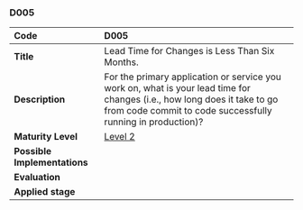 ### D005

| **Code**           | **D005** |
| :--                | :--      |
| **Title**          | Lead Time for Changes is Less Than Six Months. |
| **Description**    | For the primary application or service you work on, what is your lead time for changes (i.e., how long does it take to go from code commit to code successfully running in production)? |
| **Maturity Level** | [Level 2](/LEVELS.html#level-2) |
| **Possible Implementations** | |
| **Evaluation**     | |
| **Applied stage**  | |
